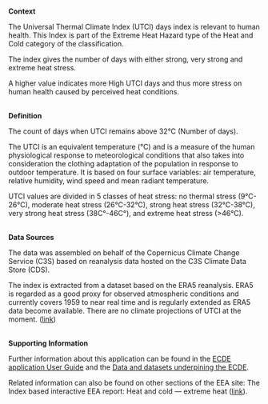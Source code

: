 <br />**Context**

The Universal Thermal Climate Index (UTCI) days index is relevant to human health. This Index is part of the Extreme Heat Hazard type of the Heat and Cold category of the classification.

The index gives the number of days with either strong, very strong and extreme heat stress.

A higher value indicates more High UTCI days and thus more stress on human health caused by perceived heat conditions.

<br />**Definition**

The count of days when UTCI remains above 32°C (Number of days).

The UTCI is an equivalent temperature (°C) and is a measure of the human physiological response to meteorological conditions that also takes into consideration the clothing adaptation of the population in response to outdoor temperature. It is based on four surface variables: air temperature, relative humidity, wind speed and mean radiant temperature.

UTCI values are divided in 5 classes of heat stress: no thermal stress (9°C-26°C), moderate heat stress (26°C-32°C), strong heat stress (32°C-38°C), very strong heat stress (38C°-46C°), and extreme heat stress (>46°C).

<br />**Data Sources**

The data was assembled on behalf of the Copernicus Climate Change Service (C3S) based on reanalysis data hosted on the C3S Climate Data Store (CDS).

The index is extracted from a dataset based on the ERA5 reanalysis. ERA5 is regarded as a good proxy for observed atmospheric conditions and currently covers 1959 to near real time and is regularly extended as ERA5 data become available. There are no climate projections of UTCI at the moment.
([link](https://cds.climate.copernicus.eu/cdsapp#!/dataset/derived-utci-historical))

<br />**Supporting Information**

Further information about this application can be found in the [ECDE application User Guide](https://confluence.ecmwf.int/display/ECDE/1.+ECDE+Indicators+visualisation+application%3A+User+Guide) and the [Data and datasets underpining the ECDE](https://confluence.ecmwf.int/display/ECDE/2.+ECDE+indicators+and+input+datasets).

Related information can also be found on other sections of the EEA site:
The Index based interactive EEA report: Heat and cold — extreme heat ([link](https://www.eea.europa.eu/publications/europes-changing-climate-hazards-1/heat-and-cold/heat-and-cold-extreme-heat)).

